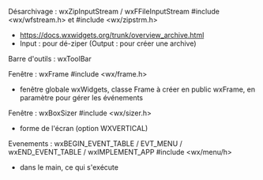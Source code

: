 Désarchivage : wxZipInputStream / wxFFileInputStream      #include <wx/wfstream.h> et #include <wx/zipstrm.h>
- https://docs.wxwidgets.org/trunk/overview_archive.html
- Input : pour dé-ziper    (Output : pour créer une archive)


Barre d'outils : wxToolBar


Fenêtre : wxFrame     #include <wx/frame.h>
- fenêtre globale wxWidgets, classe Frame à créer en public wxFrame, en paramètre pour gérer les événements

Fenêtre : wxBoxSizer    #include <wx/sizer.h>
- forme de l'écran (option WXVERTICAL)


Evenements : wxBEGIN_EVENT_TABLE / EVT_MENU / wxEND_EVENT_TABLE / wxIMPLEMENT_APP   #include <wx/menu/h>
- dans le main, ce qui s'exécute 


